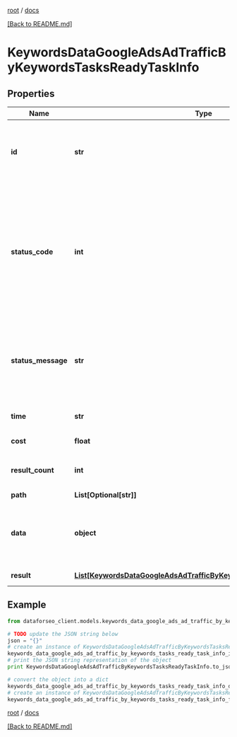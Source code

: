 [root](./../ "root") / [docs](./ "docs")

[[Back to README.md]](./../README.md "[Back to README.md]")

# KeywordsDataGoogleAdsAdTrafficByKeywordsTasksReadyTaskInfo

## Properties

Name | Type | Description | Notes
------------ | ------------- | ------------- | -------------
**id** | **str** | task identifier unique task identifier in our system in the UUID format | [optional]
**status_code** | **int** | status code of the task generated by DataForSEO, can be within the following range: 10000-60000 you can find the full list of the response codes here | [optional]
**status_message** | **str** | informational message of the task you can find the full list of general informational messages here | [optional]
**time** | **str** | execution time, seconds | [optional]
**cost** | **float** | total tasks cost, USD | [optional]
**result_count** | **int** | number of elements in the result array | [optional]
**path** | **List[Optional[str]]** | URL path | [optional]
**data** | **object** | contains the same parameters that you specified in the POST request | [optional]
**result** | [**List[KeywordsDataGoogleAdsAdTrafficByKeywordsTasksReadyResultInfo]**](KeywordsDataGoogleAdsAdTrafficByKeywordsTasksReadyResultInfo.md) | array of results | [optional]

## Example

```python
from dataforseo_client.models.keywords_data_google_ads_ad_traffic_by_keywords_tasks_ready_task_info import KeywordsDataGoogleAdsAdTrafficByKeywordsTasksReadyTaskInfo

# TODO update the JSON string below
json = "{}"
# create an instance of KeywordsDataGoogleAdsAdTrafficByKeywordsTasksReadyTaskInfo from a JSON string
keywords_data_google_ads_ad_traffic_by_keywords_tasks_ready_task_info_instance = KeywordsDataGoogleAdsAdTrafficByKeywordsTasksReadyTaskInfo.from_json(json)
# print the JSON string representation of the object
print KeywordsDataGoogleAdsAdTrafficByKeywordsTasksReadyTaskInfo.to_json()

# convert the object into a dict
keywords_data_google_ads_ad_traffic_by_keywords_tasks_ready_task_info_dict = keywords_data_google_ads_ad_traffic_by_keywords_tasks_ready_task_info_instance.to_dict()
# create an instance of KeywordsDataGoogleAdsAdTrafficByKeywordsTasksReadyTaskInfo from a dict
keywords_data_google_ads_ad_traffic_by_keywords_tasks_ready_task_info_form_dict = keywords_data_google_ads_ad_traffic_by_keywords_tasks_ready_task_info.from_dict(keywords_data_google_ads_ad_traffic_by_keywords_tasks_ready_task_info_dict)
```

  

[root](./../ "root") / [docs](./ "docs")

[[Back to README.md]](./../README.md "[Back to README.md]")
